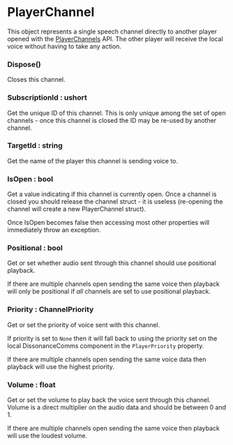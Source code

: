 # PlayerChannel

This object represents a single speech channel directly to another player opened with the [PlayerChannels](/Reference/Other/PlayerChannels.md) API. The other player will receive the local voice without having to take any action.

### Dispose()

Closes this channel.

### SubscriptionId : ushort

Get the unique ID of this channel. This is only unique among the set of open channels - once this channel is closed the ID may be re-used by another channel.

### TargetId : string

Get the name of the player this channel is sending voice to.

### IsOpen : bool

Get a value indicating if this channel is currently open. Once a channel is closed you should release the channel struct - it is useless (re-opening the channel will create a new PlayerChannel struct).

Once IsOpen becomes false then accessing most other properties will immediately throw an exception.

### Positional : bool

Get or set whether audio sent through this channel should use positional playback.

If there are multiple channels open sending the same voice then playback will only be positional if *all* channels are set to use positional playback. 

### Priority : ChannelPriority

Get or set the priority of voice sent with this channel.

If priority is set to `None` then it will fall back to using the priority set on the local DissonanceComms component in the `PlayerPriority` property.

If there are multiple channels open sending the same voice data then playback will use the highest priority.

### Volume : float

Get or set the volume to play back the voice sent through this channel. Volume is a direct multiplier on the audio data and should be between 0 and 1.

If there are multiple channels open sending the same voice then playback will use the loudest volume.